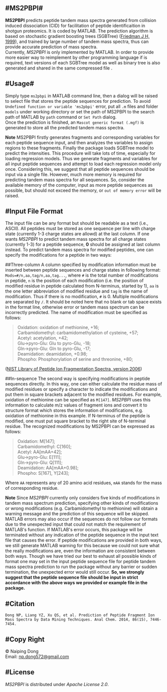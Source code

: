 #MS2PBPI#
---------------------
**MS2PBPI** predicts peptide tandem mass spectra generated from collision induced dissociation (CID) for facilitation of peptide identificaition in shotgun proteomics. It is coded by MATLAB. The prediction algorithm is based on stochastic gradient boosting trees (SGBTree) ([Friedman J H, 1999](https://statweb.stanford.edu/~jhf/ftp/stobst.pdf)), and trained by large number of tandem mass spectra, thus can provide accurate prediction of mass spectra.  
Currently, _MS2PBPI_ is only implemented by MATLAB. In order to provide more easier way to reimplement by other programming language if is required, text versions of each SGBTree model as well as binary tree is also generated and shared in the same compressed file .

#Usage#
---------------
Simply type `ms2pbpi` in MATLAB command line, then a dialog will be raised to select file that stores the peptide sequences for prediction. To avoid `Undefined function or variable 'ms2pbpi'` error, put all `.m` files and folder `models` under working directory or set the path of MS2PBPI to the search path of MATLAB by `path` command or `Set Path` dialog.    
Once the prediction is finished, an `Mascot generic format (.mgf)` is generated to store all the predicted tandem mass spectra.

**Note** MS2PBPI firstly generates fragments and corresponding variables for each peptide sequence input, and then analyzes the variables to assign regions to these fragments. Finally the package loads SGBTree model to predict the intensities. This procedure will take lots of time, especially for loading regression models. Thus we generate fragments and variables for all input peptide sequences and attempt to load each regression model only once. Considering this, we suggest that all peptide sequences should be input via  a single file. However, much more memory is required for predicting tandem mass spectra for all sequences. So, consider the available memory of the computer, input as more peptide sequences as possible, but should not exceed the memory, or `out of memory error` will be raised.

#Input File Format  
-------------------------
The input file can be any format but should be readable as a text (i.e., ASCII). All peptides must be stored as one sequence per line with charge state (currently 1-3 charge states are allowd) at the last column. If one wants _MS2PBPI_ to predict tandem mass spectra for all charge states (currently 1-3) for a peptide sequence, **0** should be assigned at last column instead.
To predict tandem mass spectra for modified peptides, one can specify the modifications for a peptide in two ways:  

##Three-column
A column specified by modification information must be inserted between peptide sequences and charge states in following format: `Mods=#/n,aa,tag/n,aa,tag...`, where `#` is the total number of modifications in peptide, `n` is the position of each modification (i.e. the position of modified residue in peptide calculated from N-terminus, started by 1), `aa` is the one letter abbreviation of modified residue and `tag` is the name of modification. Thus if there is no modification, `#` is 0. Multiple modifications are separated by `/`. It should be noted here that no blank or tab space exists in the format line, otherwise error or tandem mass spectrum can be incorrectly predicted. The name of modification must be specified as follows:  
>Oxidation: oxidation of methionine, +16;  
Carbamidomethyl: carbamidomethylation of cysteine, +57;  
Acetyl: acetylation, +42;  
Glu->pyro-Glu: Glu to pyro-Glu, -18;  
Gln->pyro-Glu: Gln to pyro-Glu, -17;  
Deamidation: deamidation, +0.98;  
Phospho: Phosphorylation of serine and threonine, +80;  

([NIST Library of Peptide Ion Fragmentation Spectra, version 2006](http://chemdata.nist.gov/mass-spc/ftp/mass-spc/PepLib.pdf))

##In-sequence
The second way is specifying modifications in peptide sequences directly. In this way, one can either calculate the residue mass of modified residues or specify a character to indicate the modifications and put them in square brackets adjacent to the modified residues. For example, oxidation of methionine can be specified as `M[147]`. _MS2PBPI_ uses this information to calculate m/z values of fragment ions and convert it to structure format which stores the information of modifications, e.g. oxidation of methionine in this example. If N-terminus of the peptide is modified, one must put square bracket to the right site of N-terminal residue. The recognized modifications by MS2PBPI can be expressed as follows:
>Oxidation: M[147];  
Carbamidomethyl: C[160];  
Acetyl: AA[mAA+42];  
Glu->pyro-Glu: E[111];  
Gln->pyro-Glu: Q[111];  
Deamidation: AA[mAA+0.98];  
Phospho: S[167], Y[243];  

Where `AA` represents any of 20 amino acid residues, `mAA` stands for the mass of corresponding residue.

**Note** Since _MS2PBPI_ currently only considers five kinds of modifications in tandem mass spectrum prediction, specifying other kinds of modifications or wrong modifications (e.g. Carbamidomethyl to methionine) will obtain a warning message and the prediction of this sequence will be skipped. MATLAB errors may also occur if the sequences do not follow our formats due to the unexpected input that could not match the requirement of MATLAB's function. If MATLAB's error occurs, this package will be terminated without any indication of the peptide sequence in the input text file that causes the error.
If peptide modifications are provided in both ways, we still generate MATLAB warning for this because we could not sure what the really modifications are, even the information are consistent between both ways. Though we have tried our best to exhaust all  possible kinds of format one may set in the input peptide sequence file for peptide tandem mass spectra prediction to run the package without any barrier or sudden termination, the unexpected error would still occur.
**So, we strongly suggest that the peptide sequence file should be input in strict accordance with the above ways we provided or example file in the package.**

#Citation
-----------------
`Dong NP, Liang YZ, Xu QS, et al. Prediction of Peptide Fragment Ion Mass Spectra by Data Mining Techniques. Anal Chem. 2014, 86(15), 7446-7454.`  

#Copy Right
-----------------
&copy; Naiping Dong  
Email: np.dong572@gmail.com

#License
----------
_MS2PBPI_ is distributed under _Apache License 2.0_.
